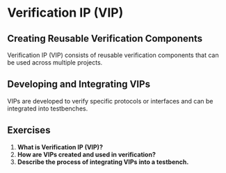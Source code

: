 # Verification IP (VIP)

## Creating Reusable Verification Components
Verification IP (VIP) consists of reusable verification components that can be used across multiple projects.

## Developing and Integrating VIPs
VIPs are developed to verify specific protocols or interfaces and can be integrated into testbenches.

## Exercises
1. **What is Verification IP (VIP)?**
2. **How are VIPs created and used in verification?**
3. **Describe the process of integrating VIPs into a testbench.**
